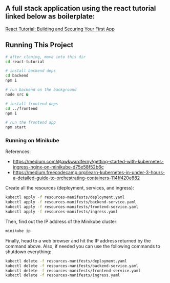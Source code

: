 ## A full stack application using the react tutorial linked below as boilerplate:

[React Tutorial: Building and Securing Your First App](https://auth0.com/blog/react-tutorial-building-and-securing-your-first-app/)

## Running This Project

```bash
# after cloning, move into this dir
cd react-tutorial

# install backend deps
cd backend
npm i

# run backend on the background
node src &

# install frontend deps
cd ../frontend
npm i

# run the frontend app
npm start
```

### Running on Minikube

References:

- https://medium.com/@awkwardferny/getting-started-with-kubernetes-ingress-nginx-on-minikube-d75e58f52b6c
- https://medium.freecodecamp.org/learn-kubernetes-in-under-3-hours-a-detailed-guide-to-orchestrating-containers-114ff420e882

Create all the resources (deployment, services, and ingress):

```bash
kubectl apply -f resources-manifests/deployment.yaml
kubectl apply -f resources-manifests/backend-service.yaml
kubectl apply -f resources-manifests/frontend-service.yaml
kubectl apply -f resources-manifests/ingress.yaml
```

Then, find out the IP address of the Minikube cluster:

```bash
minikube ip
```

Finally, head to a web browser and hit the IP address returned by the command above. Also, if needed you can use the following commands to shutdown everything: 

```bash
kubectl delete -f resources-manifests/deployment.yaml
kubectl delete -f resources-manifests/backend-service.yaml
kubectl delete -f resources-manifests/frontend-service.yaml
kubectl delete -f resources-manifests/ingress.yaml
```
